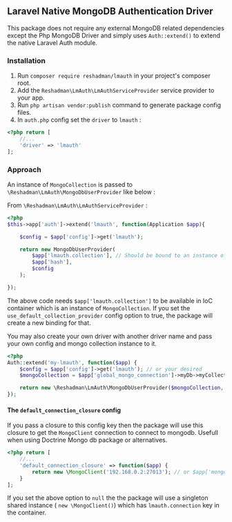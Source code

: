 ## Laravel Native MongoDB Authentication Driver
This package does not require any external MongoDB related dependencies except the Php MongoDB Driver and simply uses ```Auth::extend()``` to extend the native Laravel Auth module.

### Installation 
1. Run ```composer require reshadman/lmauth``` in your project's composer root.
2. Add the ```Reshadman\LmAuth\LmAuthServiceProvider``` service provider to your app.
4. Run ```php artisan vendor:publish``` command to generate package config files.
3. In ```auth.php``` config set the ```driver``` to ```lmauth``` :
```php
<?php return [
    //...
    'driver' => 'lmauth'
];
```

### Approach
An instance of ```MongoCollection``` is passed to ```\Reshadman\LmAuth\MongoDbUserProvider``` like below : 

From ```\Reshadman\LmAuth\LmAuthServiceProvider``` :
```php
<?php
$this->app['auth']->extend('lmauth', function(Application $app){

    $config = $app['config']->get('lmauth');

	return new MongoDbUserProvider(
	    $app['lmauth.collection'], // Should be bound to an instance of \MongoCollection
	    $app['hash'],
	    $config
	);

});
```
The above code needs ```$app['lmauth.collection']``` to be available in IoC container which is an instance of ```MongoCollection```.
If you set the ```use_default_collection_provider``` config option to true, the package will create a new binding for that.

You may also create your own driver with another driver name and pass your own config and mongo collection instance to it.

```php
<?php
Auth::extend('my-lmauth', function($app) {
    $config = $app['config']->get('lmauth'); // or your desired
    $mongoCollection = $app['global_mongo_connection']->myDb->myCollection;

    return new \Reshadman\LmAuth\MongoDbUserProvider($mongoCollection, $app['hash'], $config);
});
```

#### The ```default_connection_closure``` config
If you pass a closure to this config key then the package will use this closure to get the ```MongoClient``` connection to connect to mongodb. Usefull when using Doctrine Mongo db package or alternatives.
```php
<?php return [
    //...
    'default_connection_closure' => function($app) {
        return new \MongoClient('192.168.0.2:27013'); // or $app['mongo.singleton_connection']
    }
];
```
If you set the above option to ``` null ``` the the package will use a singleton shared instance ( ```new \MongoClient()```) which has ```lmauth.connection``` key in the container.




